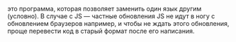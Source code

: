 это программа, которая позволяет заменить один язык другим (условно). 
В случае с JS — частные обновления JS не идут в ногу с обновлением браузеров например, и чтобы не ждать этого обновления, проще перевести код в старый формат после его написания. 
